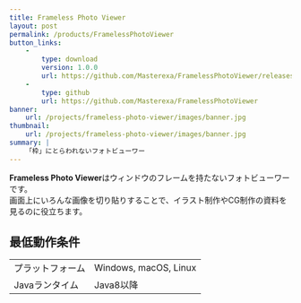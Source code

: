 ```yaml
---
title: Frameless Photo Viewer
layout: post
permalink: /products/FramelessPhotoViewer
button_links:
    - 
        type: download
        version: 1.0.0
        url: https://github.com/Masterexa/FramelessPhotoViewer/releases
    -
        type: github
        url: https://github.com/Masterexa/FramelessPhotoViewer
banner:
    url: /projects/frameless-photo-viewer/images/banner.jpg
thumbnail:
    url: /projects/frameless-photo-viewer/images/banner.jpg
summary: |
    「枠」にとらわれないフォトビューワー
---
```


**Frameless Photo Viewer**はウィンドウのフレームを持たないフォトビューワーです。  
画面上にいろんな画像を切り貼りすることで、イラスト制作やCG制作の資料を見るのに役立ちます。


## 最低動作条件

|||
|:-|:-|
|プラットフォーム|Windows, macOS, Linux|
|Javaランタイム|Java8以降|